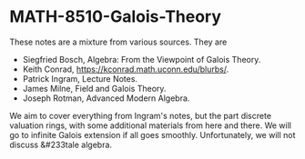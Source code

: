 # MATH-8510-Galois-Theory

These notes are a mixture from various sources. They are 

* Siegfried Bosch, Algebra: From the Viewpoint of Galois Theory. 
* Keith Conrad, https://kconrad.math.uconn.edu/blurbs/.
* Patrick Ingram, Lecture Notes.
* ‪James Milne, Field and Galois Theory.
* Joseph Rotman, Advanced Modern Algebra.

We aim to cover everything from Ingram's notes, but the part discrete valuation rings, with some additional materials from here and there. We will go to infinite Galois extension if all goes smoothly. Unfortunately, we will not discuss &#233tale algebra.

